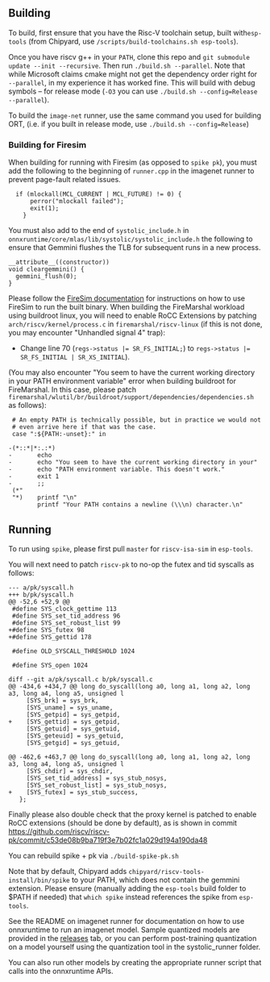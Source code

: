## Building

To build, first ensure that you have the Risc-V toolchain setup, built with`esp-tools`
(from Chipyard, use `/scripts/build-toolchains.sh esp-tools`).
 
Once you have riscv g++ in your `PATH`, clone this repo and `git submodule update --init --recursive`.
Then run `./build.sh --parallel`. Note that while Microsoft claims cmake might not get the dependency order right for `--parallel`,
in my experience it has worked fine.
This will build with debug symbols – for release mode (`-O3` you can use `./build.sh --config=Release --parallel`).

To build the `image-net` runner, use the same command you used for building ORT, (i.e. if you built in release mode, use `./build.sh --config=Release`)

### Building for Firesim

When building for running with Firesim (as opposed to `spike pk`), you must add the following to the beginning of `runner.cpp` in the imagenet runner to prevent page-fault related issues.

```
  if (mlockall(MCL_CURRENT | MCL_FUTURE) != 0) {
      perror("mlockall failed");
      exit(1);
    }
```

You must also add to the end of `systolic_include.h` in `onnxruntime/core/mlas/lib/systolic/systolic_include.h` the following to ensure that Gemmini flushes the TLB for subsequent runs in a new process.

```
__attribute__((constructor))
void cleargemmini() {
  gemmini_flush(0);
}
```

Please follow the [FireSim documentation](https://docs.fires.im/en/latest/) for instructions on how to use FireSim to run the built binary. When building the FireMarshal workload using buildroot linux, you will need to enable RoCC Extensions by patching `arch/riscv/kernel/process.c` in `firemarshal/riscv-linux` (if this is not done, you may encounter "Unhandled signal 4" trap):

* Change line 70 (`regs->status |= SR_FS_INITIAL;`) to `regs->status |= SR_FS_INITIAL | SR_XS_INITIAL`).

(You may also encounter "You seem to have the current working directory in your PATH environment variable" error when building buildroot for FireMarshal. In this case, please patch `firemarshal/wlutil/br/buildroot/support/dependencies/dependencies.sh` as follows):

```
 # An empty PATH is technically possible, but in practice we would not
 # even arrive here if that was the case.
 case ":${PATH:-unset}:" in

-(*::*|*:.:*)
-       echo
-       echo "You seem to have the current working directory in your"
-       echo "PATH environment variable. This doesn't work."
-       exit 1
-       ;;
 (*"
 "*)    printf "\n"
        printf "Your PATH contains a newline (\\\n) character.\n"
```

## Running

To run using `spike`, please first pull `master` for `riscv-isa-sim` in `esp-tools`.

You will next need to patch `riscv-pk` to no-op the futex and tid syscalls as follows:


```
--- a/pk/syscall.h
+++ b/pk/syscall.h
@@ -52,6 +52,9 @@
 #define SYS_clock_gettime 113
 #define SYS_set_tid_address 96
 #define SYS_set_robust_list 99
+#define SYS_futex 98
+#define SYS_gettid 178

 #define OLD_SYSCALL_THRESHOLD 1024

 #define SYS_open 1024
 ```
 
```
diff --git a/pk/syscall.c b/pk/syscall.c
@@ -434,6 +434,7 @@ long do_syscall(long a0, long a1, long a2, long a3, long a4, long a5, unsigned l
     [SYS_brk] = sys_brk,
     [SYS_uname] = sys_uname,
     [SYS_getpid] = sys_getpid,
+    [SYS_gettid] = sys_getpid,
     [SYS_getuid] = sys_getuid,
     [SYS_geteuid] = sys_getuid,
     [SYS_getgid] = sys_getuid,

@@ -462,6 +463,7 @@ long do_syscall(long a0, long a1, long a2, long a3, long a4, long a5, unsigned l
     [SYS_chdir] = sys_chdir,
     [SYS_set_tid_address] = sys_stub_nosys,
     [SYS_set_robust_list] = sys_stub_nosys,
+    [SYS_futex] = sys_stub_success,
   };
 ```
 
Finally please also double check that the proxy kernel is patched to enable RoCC extensions (should be done by default), as is shown in commit 
https://github.com/riscv/riscv-pk/commit/c53de08b9ba719f3e7b02fc1a029d194a190da48

You can rebuild spike + pk via `./build-spike-pk.sh`

Note that by default, Chipyard adds `chipyard/riscv-tools-install/bin/spike` to your PATH, which does not contain the gemmini extension. Please ensure (manually adding the `esp-tools` build folder to $PATH if needed) that `which spike` instead references the spike from `esp-tools`.

See the README on imagenet runner for documentation on how to use onnxruntime to run an imagenet model. Sample quantized models are provided in the [releases](https://github.com/pranav-prakash/onnxruntime-riscv/releases) tab, or you can perform post-training quantization on a model yourself using the quantization tool in the systolic_runner folder. 

You can also run other models by creating the appropriate runner script that calls into the onnxruntime APIs.
